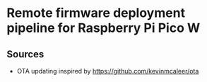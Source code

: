 # Remote firmware deployment pipeline for Raspberry Pi Pico W

## Sources
- OTA updating inspired by https://github.com/kevinmcaleer/ota
